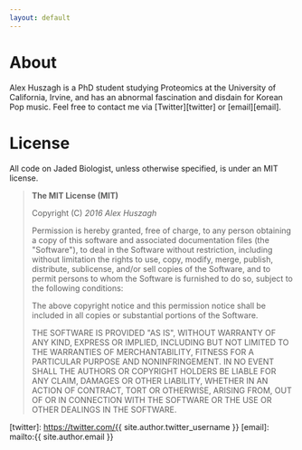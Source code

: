 ```yaml
---
layout: default
---
```


About
=====

Alex Huszagh is a PhD student studying Proteomics at the University of California, Irvine, and has an abnormal fascination and disdain for Korean Pop music. Feel free to contact me via [Twitter][twitter] or [email][email].

License
=======

All code on Jaded Biologist, unless otherwise specified, is under an MIT license.

> **The MIT License (MIT)**
>
> Copyright (C) *2016* *Alex Huszagh*
>
> Permission is hereby granted, free of charge, to any person
> obtaining a copy of this software and associated documentation
> files (the "Software"), to deal in the Software without restriction,
> including without limitation the rights to use, copy, modify, merge,
> publish, distribute, sublicense, and/or sell copies of the Software,
> and to permit persons to whom the Software is furnished to do so,
> subject to the following conditions:
>
> The above copyright notice and this permission notice shall be
> included in all copies or substantial portions of the Software.
>
> THE SOFTWARE IS PROVIDED "AS IS", WITHOUT WARRANTY OF ANY KIND,
> EXPRESS OR IMPLIED, INCLUDING BUT NOT LIMITED TO THE WARRANTIES OF
> MERCHANTABILITY, FITNESS FOR A PARTICULAR PURPOSE AND NONINFRINGEMENT.
> IN NO EVENT SHALL THE AUTHORS OR COPYRIGHT HOLDERS BE LIABLE FOR ANY
> CLAIM, DAMAGES OR OTHER LIABILITY, WHETHER IN AN ACTION OF CONTRACT,
> TORT OR OTHERWISE, ARISING FROM, OUT OF OR IN CONNECTION WITH THE
> SOFTWARE OR THE USE OR OTHER DEALINGS IN THE SOFTWARE.

[twitter]:          https://twitter.com/{{ site.author.twitter_username }}
[email]:            mailto:{{ site.author.email }}

